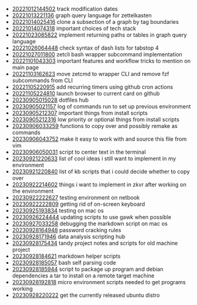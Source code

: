 - [20221012144502](/zet/20221012144502/README.md) track modification dates
- [20221013221136](/zet/20221013221136/README.md) graph query language for zettelkasten
- [20221014025416](/zet/20221014025416/README.md) clone a subsection of a graph by tag boundaries
- [20221014074318](/zet/20221014074318/README.md) important choices of tech stack
- [20221023085822](/zet/20221023085822/README.md) implement returning paths or tables in graph query language
- [20221026064448](/zet/20221026064448/README.md) check syntax of dash lists for tabstop 4
- [20221027011800](/zet/20221027011800/README.md) zetcli bash wrapper subcommand implementation
- [20221101043303](/zet/20221101043303/README.md) important features and workflow tricks to mention on main page
- [20221103162623](/zet/20221103162623/README.md) move zetcmd to wrapper CLI and remove fzf subcommands from CLI
- [20221105220915](/zet/20221105220915/README.md) add recurring timers using github cron actions
- [20221105224810](/zet/20221105224810/README.md) launch browser to current card on github
- [20230905015028](/zet/20230905015028/README.md) dotfiles hub
- [20230905021157](/zet/20230905021157/README.md) log of commands run to set up previous environment
- [20230905212307](/zet/20230905212307/README.md) important things from install scripts
- [20230905212316](/zet/20230905212316/README.md) low priority or optional things from install scripts
- [20230906033259](/zet/20230906033259/README.md) functions to copy over and possibly remake as commands
- [20230906043752](/zet/20230906043752/README.md) make it easy to work with and source this file from vim
- [20230906050031](/zet/20230906050031/README.md) script to center text in the terminal
- [20230921220633](/zet/20230921220633/README.md) list of cool ideas i still want to implement in my environment
- [20230921220840](/zet/20230921220840/README.md) list of kb scripts that i could decide whether to copy over
- [20230922214602](/zet/20230922214602/README.md) things i want to implement in zkvr after working on the environment
- [20230922222627](/zet/20230922222627/README.md) testing environment on netbook
- [20230922222809](/zet/20230922222809/README.md) getting rid of on-screen keyboard
- [20230925193834](/zet/20230925193834/README.md) testing on mac os
- [20230926224444](/zet/20230926224444/README.md) updating scripts to use gawk when possible
- [20230927033258](/zet/20230927033258/README.md) debugging the markdown script on mac os
- [20230928164948](/zet/20230928164948/README.md) password cracking rules
- [20230928171946](/zet/20230928171946/README.md) data analysis scripting hub
- [20230928175434](/zet/20230928175434/README.md) tandy project notes and scripts for old machine project
- [20230928184621](/zet/20230928184621/README.md) markdown helper scripts
- [20230928185057](/zet/20230928185057/README.md) bash self parsing code
- [20230928185944](/zet/20230928185944/README.md) script to package up program and debian dependencies a tar to install on a remote target machine
- [20230928192818](/zet/20230928192818/README.md) micro environment scripts needed to get programs working
- [20230928220222](/zet/20230928220222/README.md) get the currently released ubuntu distro
